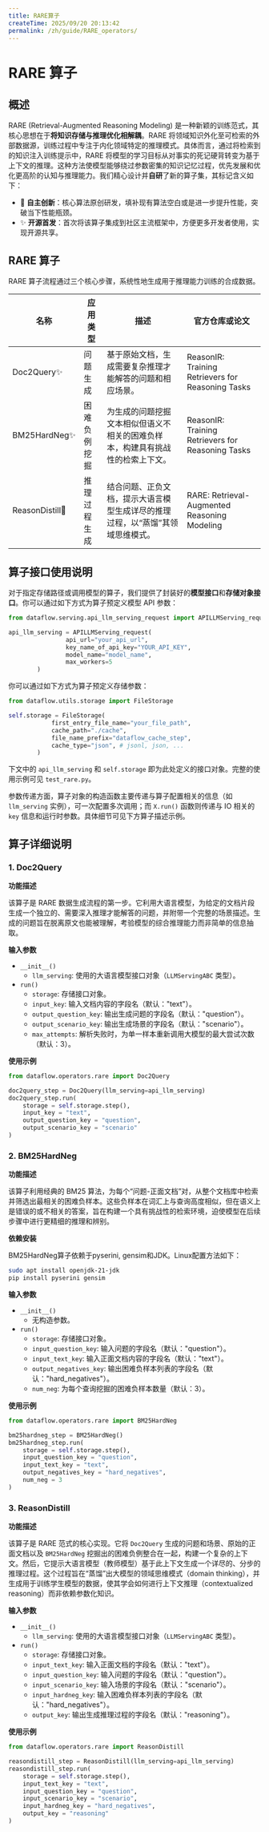 ```yaml
---
title: RARE算子
createTime: 2025/09/20 20:13:42
permalink: /zh/guide/RARE_operators/
---
```


# RARE 算子

## 概述

RARE (Retrieval-Augmented Reasoning Modeling) 是一种新颖的训练范式，其核心思想在于**将知识存储与推理优化相解耦**。RARE 将领域知识外化至可检索的外部数据源，训练过程中专注于内化领域特定的推理模式。具体而言，通过将检索到的知识注入训练提示中，RARE 将模型的学习目标从对事实的死记硬背转变为基于上下文的推理。这种方法使模型能够绕过参数密集的知识记忆过程，优先发展和优化更高阶的认知与推理能力。我们精心设计并**自研**了新的算子集，其标记含义如下：

- 🚀 **自主创新**：核心算法原创研发，填补现有算法空白或是进一步提升性能，突破当下性能瓶颈。
- ✨ **开源首发**：首次将该算子集成到社区主流框架中，方便更多开发者使用，实现开源共享。

## RARE 算子

RARE 算子流程通过三个核心步骤，系统性地生成用于推理能力训练的合成数据。

<table class="tg">
  <thead>
    <tr>
      <th class="tg-0pky">名称</th>
      <th class="tg-0pky">应用类型</th>
      <th class="tg-0pky">描述</th>
      <th class="tg-0pky">官方仓库或论文</th>
    </tr>
  </thead>
  <tbody>
    <tr>
      <td class="tg-0pky">Doc2Query✨</td>
      <td class="tg-0pky">问题生成</td>
      <td class="tg-0pky">基于原始文档，生成需要复杂推理才能解答的问题和相应场景。</td>
      <td class="tg-0pky">ReasonIR: Training Retrievers for Reasoning Tasks</td>
    </tr>
    <tr>
      <td class="tg-0pky">BM25HardNeg✨</td>
      <td class="tg-0pky">困难负例挖掘</td>
      <td class="tg-0pky">为生成的问题挖掘文本相似但语义不相关的困难负样本，构建具有挑战性的检索上下文。</td>
      <td class="tg-0pky">ReasonIR: Training Retrievers for Reasoning Tasks</td>
    </tr>
    <tr>
      <td class="tg-0pky">ReasonDistill🚀</td>
      <td class="tg-0pky">推理过程生成</td>
      <td class="tg-0pky">结合问题、正负文档，提示大语言模型生成详尽的推理过程，以“蒸馏”其领域思维模式。</td>
      <td class="tg-0pky">RARE: Retrieval-Augmented Reasoning Modeling</td>
    </tr>
  </tbody>
</table>

## 算子接口使用说明

对于指定存储路径或调用模型的算子，我们提供了封装好的**模型接口**和**存储对象接口**。你可以通过如下方式为算子预定义模型 API 参数：

```python
from dataflow.serving.api_llm_serving_request import APILLMServing_request

api_llm_serving = APILLMServing_request(
                api_url="your_api_url",
                key_name_of_api_key="YOUR_API_KEY",
                model_name="model_name",
                max_workers=5
        )
```

你可以通过如下方式为算子预定义存储参数：

```python
from dataflow.utils.storage import FileStorage

self.storage = FileStorage(
            first_entry_file_name="your_file_path",
            cache_path="./cache",
            file_name_prefix="dataflow_cache_step",
            cache_type="json", # jsonl, json, ...
        )
```

下文中的 `api_llm_serving` 和 `self.storage` 即为此处定义的接口对象。完整的使用示例可见 `test_rare.py`。

参数传递方面，算子对象的构造函数主要传递与算子配置相关的信息（如 `llm_serving` 实例），可一次配置多次调用；而 `X.run()` 函数则传递与 IO 相关的 `key` 信息和运行时参数。具体细节可见下方算子描述示例。

## 算子详细说明

### 1. Doc2Query

**功能描述**

该算子是 RARE 数据生成流程的第一步。它利用大语言模型，为给定的文档片段生成一个独立的、需要深入推理才能解答的问题，并附带一个完整的场景描述。生成的问题旨在脱离原文也能被理解，考验模型的综合推理能力而非简单的信息抽取。

**输入参数**

- `__init__()`
  - `llm_serving`: 使用的大语言模型接口对象（`LLMServingABC` 类型）。
- `run()`
  - `storage`: 存储接口对象。
  - `input_key`: 输入文档内容的字段名（默认："text"）。
  - `output_question_key`: 输出生成问题的字段名（默认："question"）。
  - `output_scenario_key`: 输出生成场景的字段名（默认："scenario"）。
  - `max_attempts`: 解析失败时，为单一样本重新调用大模型的最大尝试次数（默认：3）。

**使用示例**

```python
from dataflow.operators.rare import Doc2Query

doc2query_step = Doc2Query(llm_serving=api_llm_serving)
doc2query_step.run(
    storage = self.storage.step(),
    input_key = "text",
    output_question_key = "question",
    output_scenario_key = "scenario"
)
```

### 2. BM25HardNeg

**功能描述**

该算子利用经典的 BM25 算法，为每个“问题-正面文档”对，从整个文档库中检索并筛选出最相关的困难负样本。这些负样本在词汇上与查询高度相似，但在语义上是错误的或不相关的答案，旨在构建一个具有挑战性的检索环境，迫使模型在后续步骤中进行更精细的推理和辨别。

**依赖安装**

BM25HardNeg算子依赖于pyserini, gensim和JDK。Linux配置方法如下：
```Bash
sudo apt install openjdk-21-jdk
pip install pyserini gensim
```

**输入参数**

- `__init__()`
  - 无构造参数。
- `run()`
  - `storage`: 存储接口对象。
  - `input_question_key`: 输入问题的字段名（默认："question"）。
  - `input_text_key`: 输入正面文档内容的字段名（默认："text"）。
  - `output_negatives_key`: 输出困难负样本列表的字段名（默认："hard_negatives"）。
  - `num_neg`: 为每个查询挖掘的困难负样本数量（默认：3）。

**使用示例**

```python
from dataflow.operators.rare import BM25HardNeg

bm25hardneg_step = BM25HardNeg()
bm25hardneg_step.run(
    storage = self.storage.step(),
    input_question_key = "question",
    input_text_key = "text",
    output_negatives_key = "hard_negatives",
    num_neg = 3
)
```

### 3. ReasonDistill

**功能描述**

该算子是 RARE 范式的核心实现。它将 `Doc2Query` 生成的问题和场景、原始的正面文档以及 `BM25HardNeg` 挖掘出的困难负例整合在一起，构建一个复杂的上下文。然后，它提示大语言模型（教师模型）基于此上下文生成一个详尽的、分步的推理过程。这个过程旨在“蒸馏”出大模型的领域思维模式（domain thinking），并生成用于训练学生模型的数据，使其学会如何进行上下文推理（contextualized reasoning）而非依赖参数化知识。

**输入参数**

- `__init__()`
  - `llm_serving`: 使用的大语言模型接口对象（`LLMServingABC` 类型）。
- `run()`
  - `storage`: 存储接口对象。
  - `input_text_key`: 输入正面文档的字段名（默认："text"）。
  - `input_question_key`: 输入问题的字段名（默认："question"）。
  - `input_scenario_key`: 输入场景的字段名（默认："scenario"）。
  - `input_hardneg_key`: 输入困难负样本列表的字段名（默认："hard_negatives"）。
  - `output_key`: 输出生成推理过程的字段名（默认："reasoning"）。

**使用示例**

```python
from dataflow.operators.rare import ReasonDistill

reasondistill_step = ReasonDistill(llm_serving=api_llm_serving)
reasondistill_step.run(
    storage = self.storage.step(),
    input_text_key = "text",
    input_question_key = "question",
    input_scenario_key = "scenario",
    input_hardneg_key = "hard_negatives",
    output_key = "reasoning"
)
```